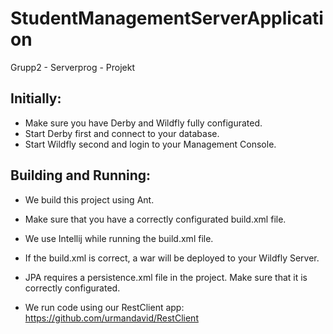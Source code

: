 # StudentManagementServerApplication
Grupp2 - Serverprog - Projekt

## Initially:
- Make sure you have Derby and Wildfly fully configurated.
- Start Derby first and connect to your database.
- Start Wildfly second and login to your Management Console.

## Building and Running:
- We build this project using Ant. 
- Make sure that you have a correctly configurated build.xml file.
- We use Intellij while running the build.xml file. 
- If the build.xml is correct, a war will be deployed to your Wildfly Server.
- JPA requires a persistence.xml file in the project. Make sure that it is correctly configurated.

- We run code using our RestClient app: https://github.com/urmandavid/RestClient
